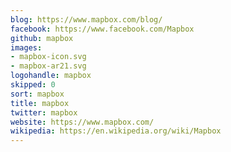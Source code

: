```yaml
---
blog: https://www.mapbox.com/blog/
facebook: https://www.facebook.com/Mapbox
github: mapbox
images:
- mapbox-icon.svg
- mapbox-ar21.svg
logohandle: mapbox
skipped: 0
sort: mapbox
title: mapbox
twitter: mapbox
website: https://www.mapbox.com/
wikipedia: https://en.wikipedia.org/wiki/Mapbox
---
```

